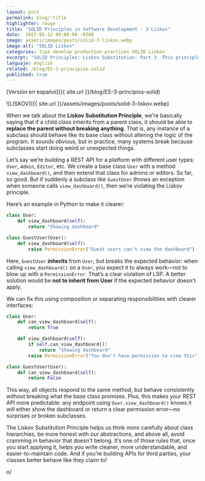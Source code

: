 ```yaml
---
layout: post
permalink: blog/:title
highlighter: rouge
title: "SOLID Principles in Software Development - 3 Liskov"
date:  2025-05-12 09:00:00 -0300
image: assets/images/posts/solid-3-liskov.webp
image-alt: "SOLID Liskov"
categories: tips develop production practices SOLID Liskov
excerpt: "SOLID Principles: Liskov Substitution. Part 3. This principle may seem theoretical at first, but it's key to ensuring your code doesn't become a death trap of misused inheritance."
languaje: english
related: /blog/ES-3-principios-solid
published: true
---
```


[Versión en español]({{ site.url }}/blog/ES-3-principios-solid)

![LISKOV]({{ site.url }}/assets/images/posts/solid-3-liskov.webp)

When we talk about the **Liskov Substitution Principle**, we're basically saying that if a child class inherits from a parent class, it should be able to **replace the parent without breaking anything**. That is, any instance of a subclass should behave like its base class without altering the logic of the program. It sounds obvious, but in practice, many systems break because subclasses start doing weird or unexpected things.

Let’s say we’re building a REST API for a platform with different user types: `User`, `Admin`, `Editor`, etc. We create a base class `User` with a method `view_dashboard()`, and then extend that class for admins or editors. So far, so good. But if suddenly a subclass like `GuestUser` throws an exception when someone calls `view_dashboard()`, then we’re violating the Liskov principle.

Here’s an example in Python to make it clearer:

```python
class User:
    def view_dashboard(self):
        return "Showing dashboard"

class GuestUser(User):
    def view_dashboard(self):
        raise PermissionError("Guest users can't view the dashboard")
```
Here, `GuestUser` **inherits** from `User`, but breaks the expected behavior: when calling `view_dashboard()` on a `User`, you expect it to always work—not to blow up with a `PermissionError`. That’s a clear violation of LSP. A better solution would be **not to inherit from User** if the expected behavior doesn't apply.

We can fix this using composition or separating responsibilities with clearer interfaces:

```python
class User:
    def can_view_dashboard(self):
        return True

    def view_dashboard(self):
        if self.can_view_dashboard():
            return "Showing dashboard"
        raise PermissionError("You don't have permission to view this")

class GuestUser(User):
    def can_view_dashboard(self):
        return False
```
This way, all objects respond to the same method, but behave consistently without breaking what the base class promises. Plus, this makes your REST API more predictable: any endpoint using `User.view_dashboard()` knows it will either show the dashboard or return a clear permission error—no surprises or broken subclasses.

The Liskov Substitution Principle helps us think more carefully about class hierarchies, be more honest with our abstractions, and above all, avoid cramming in behavior that doesn't belong. It’s one of those rules that, once you start applying it, helps you write cleaner, more understandable, and easier-to-maintain code. And if you’re building APIs for third parties, your classes better behave like they claim to!

o/

